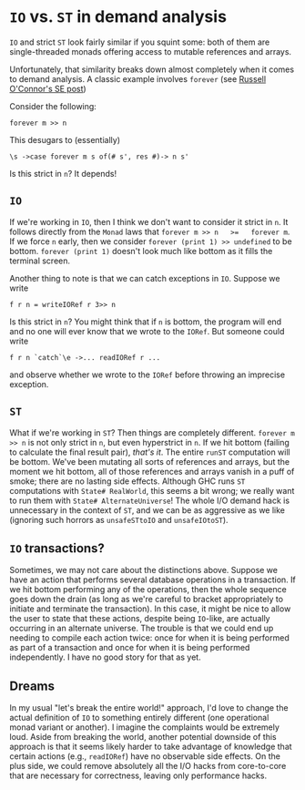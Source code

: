 # `IO` vs. `ST` in demand analysis

`IO` and strict `ST` look fairly similar if you squint some: both of them
are single-threaded monads offering access to mutable references and arrays.


Unfortunately, that similarity breaks down almost completely when it comes to
demand analysis. A classic example involves `forever`
(see [ Russell O'Connor's SE post](http://softwareengineering.stackexchange.com/a/163840/92642))


Consider the following:

```
forever m >> n
```


This desugars to (essentially)

```
\s ->case forever m s of(# s', res #)-> n s'
```


Is this strict in `n`? It depends!

## `IO`


If we're working in `IO`, then I think we don't want to
consider it strict in `n`. It follows directly from the `Monad` laws that
`forever m >> n   >=   forever m`. If we force `n` early, then we consider
`forever (print 1) >> undefined` to be bottom. `forever (print 1)` doesn't
look much like bottom as it fills the terminal screen.


Another thing to note is that we can catch exceptions in `IO`. Suppose we write

```
f r n = writeIORef r 3>> n
```


Is this strict in `n`? You might think that if `n` is bottom, the program will end
and no one will ever know that we wrote to the `IORef`. But someone could write

```
f r n `catch`\e ->... readIORef r ...
```


and observe whether we wrote to the `IORef` before throwing an imprecise exception.

## `ST`


What if we're working in `ST`? Then things are completely different. `forever m >> n`
is not only strict in `n`, but even hyperstrict in `n`. If we
hit bottom (failing to calculate the final result pair), *that's it*. The entire `runST`
computation will be bottom. We've
been mutating all sorts of references and arrays, but the moment we hit bottom, all of those references and arrays
vanish in a puff of smoke; there are no lasting side effects. Although GHC
runs `ST` computations with `State# RealWorld`, this seems a bit wrong;
we really want to run them with `State# AlternateUniverse`! The whole I/O demand hack
is unnecessary in the context of `ST`, and we can be as aggressive as we like (ignoring
such horrors as `unsafeSTtoIO` and `unsafeIOtoST`).

## `IO` transactions?


Sometimes, we may not care about the distinctions above. Suppose we have an
action that performs several database operations in a transaction. If we hit
bottom performing any of the operations, then the whole sequence goes down
the drain (as long as we're careful to bracket appropriately to initiate and
terminate the transaction). In this case, it might be nice to allow the user
to state that these actions, despite being `IO`-like, are actually occurring
in an alternate universe. The trouble is that we could end up needing to compile
each action twice: once for when it is being performed as part of a transaction
and once for when it is being performed independently. I have no good story
for that as yet.

## Dreams


In my usual "let's break the entire world!" approach, I'd love to change the actual definition of `IO`
to something entirely different (one operational monad variant or another). I imagine the complaints
would be extremely loud. Aside from breaking the world, another potential downside of this approach is that it seems
likely harder to take advantage of knowledge that certain actions (e.g., `readIORef`) have no observable side effects.
On the plus side, we could remove absolutely all the I/O hacks from core-to-core that are necessary for
correctness, leaving only performance hacks.
